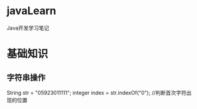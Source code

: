 # javaLearn
Java开发学习笔记


# 基础知识

## 字符串操作
String str = "05923011111";
integer index = str.indexOf("0");  //判断首次字符出现的位置
